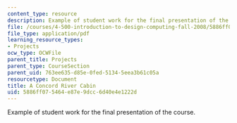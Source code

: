 ```yaml
---
content_type: resource
description: Example of student work for the final presentation of the course.
file: /courses/4-500-introduction-to-design-computing-fall-2008/5886ff075464e87e9dcc6d40e4e1222d_final_8.pdf
file_type: application/pdf
learning_resource_types:
- Projects
ocw_type: OCWFile
parent_title: Projects
parent_type: CourseSection
parent_uid: 763ee635-d85e-0fed-5134-5eea3b61c05a
resourcetype: Document
title: A Concord River Cabin
uid: 5886ff07-5464-e87e-9dcc-6d40e4e1222d
---
```

Example of student work for the final presentation of the course.

